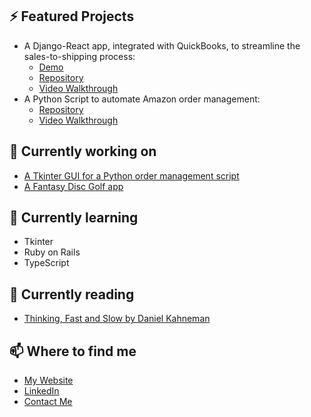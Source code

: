 ## ⚡ Featured Projects
- A Django-React app, integrated with QuickBooks, to streamline the sales-to-shipping process:
  - [Demo](https://production-planner-demo.michellef.dev/)
  - [Repository](https://github.com/michellevit/Production-Planner)
  - [Video Walkthrough](https://www.youtube.com/watch?v=J0YNExrDqck&ab_channel=Michelle)
- A Python Script to automate Amazon order management:
  - [Repository](https://github.com/michellevit/Amazon-Inventory-Checker)
  - [Video Walkthrough](https://www.youtube.com/watch?v=J0YNExrDqck&ab_channel=Michelle)  

## 🔭 Currently working on
- [A Tkinter GUI for a Python order management script](https://github.com/michellevit/Amazon-Inventory-Checker-App)
- [A Fantasy Disc Golf app](https://github.com/michellevit/DG-Draft)
 
## 🌱 Currently learning
- Tkinter
- Ruby on Rails
- TypeScript

## 📖 Currently reading
- [Thinking, Fast and Slow by Daniel Kahneman](https://www.goodreads.com/book/show/11468377-thinking-fast-and-slow)
 
## 📫 Where to find me
- [My Website](https://michellef.dev)
- [LinkedIn](https://www.linkedin.com/in/michelle-flandin/)
- [Contact Me](https://michellef.dev/contact)

<!--
**michellevit/michellevit** is a ✨ _special_ ✨ repository because its `README.md` (this file) appears on your GitHub profile.

Here are some ideas to get you started:

- 🔭 I’m currently working on ...
- 🌱 I’m currently learning ...
- 👯 I’m looking to collaborate on ...
- 🤔 I’m looking for help with ...
- 💬 Ask me about ...
- 📫 How to reach me: ...
- 😄 Pronouns: ...
- ⚡ Fun fact: ...
-->
